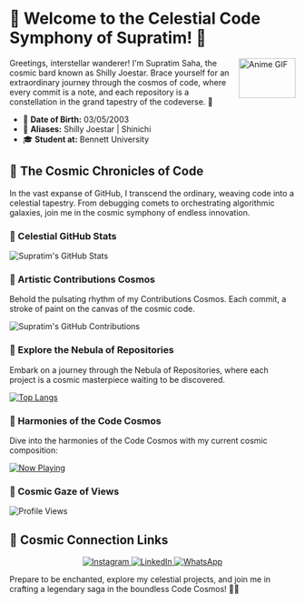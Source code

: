 # 🌌 Welcome to the Celestial Code Symphony of Supratim! 🚀

<img align="right" alt="Anime GIF" width="100" height="70" src="https://gifdb.com/images/thumbnail/anime-boy-osamu-dazai-8u0nd6hjy63hc6th.gif">

Greetings, interstellar wanderer! I'm Supratim Saha, the cosmic bard known as Shilly Joestar. Brace yourself for an extraordinary journey through the cosmos of code, where every commit is a note, and each repository is a constellation in the grand tapestry of the codeverse. 🌠

- 📅 **Date of Birth:** 03/05/2003
- 🌟 **Aliases:** Shilly Joestar | Shinichi
- 🎓 **Student at:** Bennett University

## 🌈 The Cosmic Chronicles of Code

In the vast expanse of GitHub, I transcend the ordinary, weaving code into a celestial tapestry. From debugging comets to orchestrating algorithmic galaxies, join me in the cosmic symphony of endless innovation.

### 🚀 Celestial GitHub Stats

![Supratim's GitHub Stats](https://github-readme-stats.vercel.app/api?username=Edward876&show_icons=true&count_private=true&hide=prs&theme=radical)

### 🎨 Artistic Contributions Cosmos

Behold the pulsating rhythm of my Contributions Cosmos. Each commit, a stroke of paint on the canvas of the cosmic code.

![Supratim's GitHub Contributions](https://github-readme-streak-stats.herokuapp.com/?user=Edward876&theme=radical)

### 🌌 Explore the Nebula of Repositories

Embark on a journey through the Nebula of Repositories, where each project is a cosmic masterpiece waiting to be discovered.

[![Top Langs](https://github-readme-stats.vercel.app/api/top-langs/?username=Edward876&layout=compact&theme=radical)](https://github.com/Edward876)

### 🎵 Harmonies of the Code Cosmos

Dive into the harmonies of the Code Cosmos with my current cosmic composition:

[![Now Playing](https://spotify-now-playing-sand.vercel.app/api/spotify)](https://open.spotify.com/embed/track/4ELXBKQHnfWiNt6OUcSo15?utm_source=generator)

### 🌌 Cosmic Gaze of Views

<img src="https://komarev.com/ghpvc/?username=Edward876" alt="Profile Views" />

## 🌟 Cosmic Connection Links

<p align="center">
  <a href="https://www.instagram.com/_kudo._.shinichi_/">
    <img alt="Instagram" src="https://img.shields.io/badge/Instagram-shilly_joestar-celestial?style=for-the-badge&logo=instagram&logoColor=white" />
  </a>
  <a href="www.linkedin.com/in/supratim-saha-548399233">
    <img alt="LinkedIn" src="https://img.shields.io/badge/LinkedIn-Supratim_Saha-galactic?style=for-the-badge&logo=linkedin&logoColor=white" />
  </a>
  <a href="https://wa.me/qr/2R4AEAAPWQQ4H1d">
    <img alt="WhatsApp" src="https://img.shields.io/badge/WhatsApp-Contact_Me-aurora?style=for-the-badge&logo=whatsapp&logoColor=white" />
  </a>
</p>


Prepare to be enchanted, explore my celestial projects, and join me in crafting a legendary saga in the boundless Code Cosmos! 🌌✨
